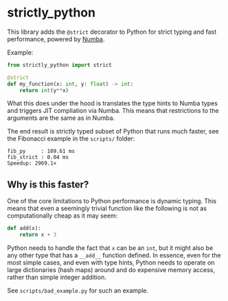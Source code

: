 # strictly_python

This library adds the `@strict` decorator to Python for strict typing
and fast performance, powered by [Numba](https://numba.pydata.org/).

Example:
```python
from strictly_python import strict

@strict
def my_function(x: int, y: float) -> int:
    return int(y**x)
```

What this does under the hood is translates the type hints to Numba
types and triggers JIT compliation via Numba.
This means that restrictions to the arguments are the same as in Numba.

The end result is strictly typed subset of Python that runs much
faster, see the Fibonacci example in the `scripts/` folder:
```shell
fib_py     : 109.61 ms
fib_strict : 0.04 ms
Speedup: 2969.1×
```


## Why is this faster?

One of the core limitations to Python performance is dynamic typing.
This means that even a seemingly trivial function like the following
is not as computationally cheap as it may seem:
```python
def add(x):
    return x + 3
```

Python needs to handle the fact that `x` can be an `int`, but it might
also be any other type that has a `__add__` function defined. In essence,
even for the most simple cases, and even with type hints, Python needs to
operate on large dictionaries (hash maps) around and do expensive memory
access, rather than simple integer addition.

See `scripts/bad_example.py` for such an example.